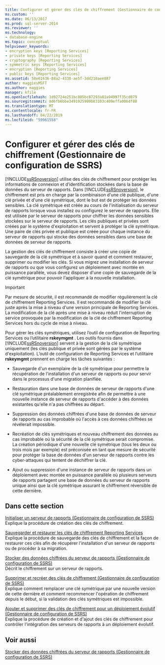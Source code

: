 ```yaml
---
title: Configurer et gérer des clés de chiffrement (Gestionnaire de configuration de SSRS) | Microsoft Docs
ms.custom: ''
ms.date: 06/13/2017
ms.prod: sql-server-2014
ms.reviewer: ''
ms.technology:
- database-engine
ms.topic: conceptual
helpviewer_keywords:
- encryption keys [Reporting Services]
- private keys [Reporting Services]
- cryptography [Reporting Services]
- symmetric keys [Reporting Services]
- encryption [Reporting Services]
- public keys [Reporting Services]
ms.assetid: 58e61636-88a2-4338-ae5f-3dd210aee887
author: maggiesMSFT
ms.author: maggies
manager: kfile
ms.openlocfilehash: 1d02724e251bc885bc87293a81a94997f35cd079
ms.sourcegitcommit: 8d6fb6bbe3491925909b83103c409effa006df88
ms.translationtype: MT
ms.contentlocale: fr-FR
ms.lasthandoff: 04/22/2019
ms.locfileid: "59961558"
---
```

# <a name="configure-and-manage-encryption-keys-ssrs-configuration-manager"></a>Configurer et gérer des clés de chiffrement (Gestionnaire de configuration de SSRS)
  [!INCLUDE[ssRSnoversion](../../includes/ssrsnoversion-md.md)] utilise des clés de chiffrement pour protéger les informations de connexion et d’identification stockées dans la base de données du serveur de rapports. Dans [!INCLUDE[ssRSnoversion](../../includes/ssrsnoversion-md.md)], le chiffrement est pris en charge par la combinaison d'une clé publique, d'une clé privée et d'une clé symétrique, dont le but est de protéger les données sensibles. La clé symétrique est créée au cours de l'initialisation du serveur de rapports lorsque vous installez ou configurez le serveur de rapports. Elle est utilisée par le serveur de rapports pour chiffrer les données sensibles stockées sur le serveur de rapports. Les clés publiques et privées sont créées par le système d'exploitation et servent à protéger la clé symétrique. Une paire de clés privée et publique est créée pour chaque instance du serveur de rapports qui stocke des données sensibles dans une base de données de serveur de rapports.  
  
 La gestion des clés de chiffrement consiste à créer une copie de sauvegarde de la clé symétrique et à savoir quand et comment restaurer, supprimer ou modifier les clés. Si vous migrez une installation de serveur de rapports ou que vous configurez un déploiement avec montée en puissance parallèle, vous devez disposer d'une copie de sauvegarde de la clé symétrique pour pouvoir l'appliquer à la nouvelle installation.  
  
> [!IMPORTANT]  
>  Par mesure de sécurité, il est recommandé de modifier régulièrement la clé de chiffrement Reporting Services. Il est recommandé de modifier la clé juste après la mise à niveau d'une version principale de Reporting Services. La modification de la clé après une mise à niveau réduit l'interruption de service provoquée par la modification de la clé de chiffrement Reporting Services hors du cycle de mise à niveau.  
  
 Pour gérer les clés symétriques, utilisez l’outil de configuration de Reporting Services ou l’utilitaire **rskeymgmt** . Les outils fournis dans [!INCLUDE[ssRSnoversion](../../includes/ssrsnoversion-md.md)] servent à la gestion de la clé symétrique uniquement (les clés publique et privée sont gérées par le système d'exploitation). L’outil de configuration de Reporting Services et l’utilitaire **rskeymgmt** prennent en charge les tâches suivantes :  
  
-   Sauvegarde d'un exemplaire de la clé symétrique pour permettre la récupération de l'installation d'un serveur de rapports ou pour servir dans le processus d'une migration planifiée.  
  
-   Restauration dans une base de données de serveur de rapports d'une clé symétrique préalablement enregistrée afin de permettre à une nouvelle instance de serveur de rapports d'accéder à des données existantes qu'elle n'a pas chiffrées au départ.  
  
-   Suppression des données chiffrées d'une base de données de serveur de rapports au cas improbable où l'accès à ces données chiffrées se révélerait impossible.  
  
-   Recréation de clés symétriques et nouveau chiffrement des données au cas improbable où la sécurité de la clé symétrique serait compromise. La création périodique d'une nouvelle clé symétrique (tous les deux ou trois mois par exemple) est préconisée en tant que mesure de sécurité pour protéger la base de données d'un serveur de rapports contre les cyber-attaques qui tentent de déchiffrer la clé.  
  
-   Ajout ou suppression d'une instance de serveur de rapports dans un déploiement avec montée en puissance parallèle où plusieurs serveurs de rapports partagent une base de données du serveur de rapports unique ainsi que la clé symétrique assurant le chiffrement réversible de cette dernière.  
  
## <a name="in-this-section"></a>Dans cette section  
 [Initialiser un serveur de rapports &#40;Gestionnaire de configuration de SSRS&#41;](ssrs-encryption-keys-initialize-a-report-server.md)  
 Explique la procédure de création des clés de chiffrement.  
  
 [Sauvegarder et restaurer les clés de chiffrement Reporting Services](ssrs-encryption-keys-back-up-and-restore-encryption-keys.md)  
 Explique la procédure de sauvegarde des clés de chiffrement et la façon de restaurer ces clés afin de récupérer l'installation d'un serveur de rapports ou de procéder à sa migration.  
  
 [Stocker des données chiffrées du serveur de rapports &#40;Gestionnaire de configuration de SSRS&#41;](ssrs-encryption-keys-store-encrypted-report-server-data.md)  
 Décrit le chiffrement sur un serveur de rapports.  
  
 [Supprimer et recréer des clés de chiffrement &#40;Gestionnaire de configuration de SSRS&#41;](ssrs-encryption-keys-delete-and-re-create-encryption-keys.md)  
 Explique comment remplacer une clé symétrique par une nouvelle version de cette dernière et comment recommencer l'opération de chiffrement depuis le début, si la validation des clés symétriques est impossible.  
  
 [Ajouter et supprimer des clés de chiffrement pour un déploiement évolutif &#40;Gestionnaire de configuration de SSRS&#41;](add-and-remove-encryption-keys-for-scale-out-deployment.md)  
 Explique la procédure de création et d'ajout des clés de chiffrement pour contrôler l'intégration des serveurs de rapports à un déploiement évolutif.  
  
## <a name="see-also"></a>Voir aussi  
 [Stocker des données chiffrées du serveur de rapports &#40;Gestionnaire de configuration de SSRS&#41;](ssrs-encryption-keys-store-encrypted-report-server-data.md)  
  
  
